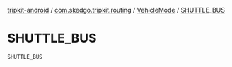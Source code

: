 [tripkit-android](../../index.md) / [com.skedgo.tripkit.routing](../index.md) / [VehicleMode](index.md) / [SHUTTLE_BUS](./-s-h-u-t-t-l-e_-b-u-s.md)

# SHUTTLE_BUS

`SHUTTLE_BUS`
